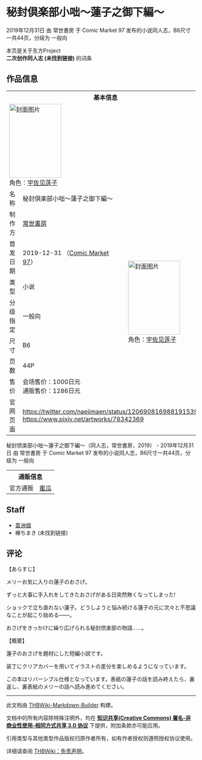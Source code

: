# 秘封倶楽部小咄～蓮子之御下編～

<!-- source html: G:\repos\THBWiki-Markdown-Builder\THBWikiMarkdown\Temp\main\a\a4\ns0%3A%E7%A7%98%E5%B0%81%E5%80%B6%E6%A5%BD%E9%83%A8%E5%B0%8F%E5%92%84%EF%BD%9E%E8%93%AE%E5%AD%90%E4%B9%8B%E5%BE%A1%E4%B8%8B%E7%B7%A8%EF%BD%9E.html -->

2019年12月31日 由 常世書房 于 Comic Market 97 发布的小说同人志，B6尺寸一共44页，分级为 一般向

本页是关于东方Project  
 **二次创作同人志 (未找到链接)** 的词条

## 作品信息

<table><tbody><tr><th colspan="3">基本信息</th></tr><tr><td class="cover-artwork-mobile" colspan="2"><a href="./文件-秘封倶楽部小咄～蓮子之御下編～封面.jpg.md" class="image" title="封面图片"><img alt="封面图片" src="https://upload.thwiki.cc/thumb/4/43/%E7%A7%98%E5%B0%81%E5%80%B6%E6%A5%BD%E9%83%A8%E5%B0%8F%E5%92%84%EF%BD%9E%E8%93%AE%E5%AD%90%E4%B9%8B%E5%BE%A1%E4%B8%8B%E7%B7%A8%EF%BD%9E%E5%B0%81%E9%9D%A2.jpg/138px-%E7%A7%98%E5%B0%81%E5%80%B6%E6%A5%BD%E9%83%A8%E5%B0%8F%E5%92%84%EF%BD%9E%E8%93%AE%E5%AD%90%E4%B9%8B%E5%BE%A1%E4%B8%8B%E7%B7%A8%EF%BD%9E%E5%B0%81%E9%9D%A2.jpg" decoding="async" loading="lazy" width="138" height="196" srcset="https://upload.thwiki.cc/thumb/4/43/%E7%A7%98%E5%B0%81%E5%80%B6%E6%A5%BD%E9%83%A8%E5%B0%8F%E5%92%84%EF%BD%9E%E8%93%AE%E5%AD%90%E4%B9%8B%E5%BE%A1%E4%B8%8B%E7%B7%A8%EF%BD%9E%E5%B0%81%E9%9D%A2.jpg/207px-%E7%A7%98%E5%B0%81%E5%80%B6%E6%A5%BD%E9%83%A8%E5%B0%8F%E5%92%84%EF%BD%9E%E8%93%AE%E5%AD%90%E4%B9%8B%E5%BE%A1%E4%B8%8B%E7%B7%A8%EF%BD%9E%E5%B0%81%E9%9D%A2.jpg 1.5x, https://upload.thwiki.cc/thumb/4/43/%E7%A7%98%E5%B0%81%E5%80%B6%E6%A5%BD%E9%83%A8%E5%B0%8F%E5%92%84%EF%BD%9E%E8%93%AE%E5%AD%90%E4%B9%8B%E5%BE%A1%E4%B8%8B%E7%B7%A8%EF%BD%9E%E5%B0%81%E9%9D%A2.jpg/276px-%E7%A7%98%E5%B0%81%E5%80%B6%E6%A5%BD%E9%83%A8%E5%B0%8F%E5%92%84%EF%BD%9E%E8%93%AE%E5%AD%90%E4%B9%8B%E5%BE%A1%E4%B8%8B%E7%B7%A8%EF%BD%9E%E5%B0%81%E9%9D%A2.jpg 2x" data-file-width="882" data-file-height="1254"></a><div class="cover-char">角色：<a href="./宇佐见莲子.md" title="宇佐见莲子">宇佐见莲子</a></div></td>
</tr><tr><td class="label">名称</td><td colspan="2"> 秘封倶楽部小咄～蓮子之御下編～ </td></tr><tr><td class="label">制作方</td><td><a href="./常世書房.md" title="常世書房">常世書房</a></td><td class="cover-artwork" rowspan="7" style="min-width:196px;"><a href="./文件-秘封倶楽部小咄～蓮子之御下編～封面.jpg.md" class="image" title="封面图片"><img alt="封面图片" src="https://upload.thwiki.cc/thumb/4/43/%E7%A7%98%E5%B0%81%E5%80%B6%E6%A5%BD%E9%83%A8%E5%B0%8F%E5%92%84%EF%BD%9E%E8%93%AE%E5%AD%90%E4%B9%8B%E5%BE%A1%E4%B8%8B%E7%B7%A8%EF%BD%9E%E5%B0%81%E9%9D%A2.jpg/138px-%E7%A7%98%E5%B0%81%E5%80%B6%E6%A5%BD%E9%83%A8%E5%B0%8F%E5%92%84%EF%BD%9E%E8%93%AE%E5%AD%90%E4%B9%8B%E5%BE%A1%E4%B8%8B%E7%B7%A8%EF%BD%9E%E5%B0%81%E9%9D%A2.jpg" decoding="async" loading="lazy" width="138" height="196" srcset="https://upload.thwiki.cc/thumb/4/43/%E7%A7%98%E5%B0%81%E5%80%B6%E6%A5%BD%E9%83%A8%E5%B0%8F%E5%92%84%EF%BD%9E%E8%93%AE%E5%AD%90%E4%B9%8B%E5%BE%A1%E4%B8%8B%E7%B7%A8%EF%BD%9E%E5%B0%81%E9%9D%A2.jpg/207px-%E7%A7%98%E5%B0%81%E5%80%B6%E6%A5%BD%E9%83%A8%E5%B0%8F%E5%92%84%EF%BD%9E%E8%93%AE%E5%AD%90%E4%B9%8B%E5%BE%A1%E4%B8%8B%E7%B7%A8%EF%BD%9E%E5%B0%81%E9%9D%A2.jpg 1.5x, https://upload.thwiki.cc/thumb/4/43/%E7%A7%98%E5%B0%81%E5%80%B6%E6%A5%BD%E9%83%A8%E5%B0%8F%E5%92%84%EF%BD%9E%E8%93%AE%E5%AD%90%E4%B9%8B%E5%BE%A1%E4%B8%8B%E7%B7%A8%EF%BD%9E%E5%B0%81%E9%9D%A2.jpg/276px-%E7%A7%98%E5%B0%81%E5%80%B6%E6%A5%BD%E9%83%A8%E5%B0%8F%E5%92%84%EF%BD%9E%E8%93%AE%E5%AD%90%E4%B9%8B%E5%BE%A1%E4%B8%8B%E7%B7%A8%EF%BD%9E%E5%B0%81%E9%9D%A2.jpg 2x" data-file-width="882" data-file-height="1254"></a><div class="cover-char">角色：<a href="./宇佐见莲子.md" title="宇佐见莲子">宇佐见莲子</a></div></td>
</tr><tr><td class="label">首发日期</td><td>2019-12-31&#160;（<a href="/展会作品列表?e=Comic+Market%2397">Comic Market 97</a>）</td></tr><tr><td class="label">类型</td><td>小说</td></tr><tr><td class="label">分级指定</td><td>一般向</td></tr><tr><td class="label">尺寸</td><td>B6</td></tr><tr><td class="label">页数</td><td>44P</td></tr><tr><td class="label">售价</td><td>会场售价：1000日元<br>通贩售价：1286日元</td></tr>
<tr><td class="label">官网页面</td><td colspan="2"><a rel="nofollow" class="external free" href="https://twitter.com/naejimaen/status/1206908169881915393">https://twitter.com/naejimaen/status/1206908169881915393</a><br><a rel="nofollow" class="external free" href="https://www.pixiv.net/artworks/78342369">https://www.pixiv.net/artworks/78342369</a></td></tr></tbody></table>

秘封倶楽部小咄～蓮子之御下編～（同人志，常世書房，2019） - 2019年12月31日 由 常世書房 于 Comic Market 97 发布的小说同人志，B6尺寸一共44页，分级为 一般向

<table><tbody><tr><th colspan="3">通贩信息</th></tr><tr><td class="label">官方通贩</td><td colspan="2"><a rel="nofollow" class="external text" href="https://www.melonbooks.co.jp/detail/detail.php?product_id=603327">蜜瓜</a></td></tr></tbody></table>



## Staff
- [苗洲烟](./苗洲烟.md)
- 欅ちまき (未找到链接)


## 评论

  
【あらすじ】  

メリーお気に入りの蓮子のおさげ。  

ずっと大事に手入れをしてきたおさげがある日突然無くなってしまった!  

ショックで立ち直れない蓮子。どうしようと悩み続ける蓮子の元に次々と不思議なことが起こり始める――。  

おさげをきっかけに繰り広げられる秘封倶楽部の物語……。  

  

【概要】  

蓮子のおさげを題材にした短編小説です。  

装丁にクリアカバーを用いてイラストの差分を楽しめるようになっています。  

この本はリバーシブル仕様となっています。表紙の蓮子の話を読み終えたら、裏返し、裏表紙のメリーの話へ読み進めてください。
  


  
  

  





---

此文档由 [THBWiki-Markdown-Builder](https://github.com/Delsin-Yu/THBWiki-Markdown-Builder) 构建。

文档中的所有内容除特殊注明外，均在 [**知识共享(Creative Commons) 署名-非商业性使用-相同方式共享 3.0 协议**](https://creativecommons.org/licenses/by-sa/3.0/deed.zh-hans) 下提供，附加条款亦可能应用。

引用类型与其他类型作品版权归原作者所有，如有作者授权则遵照授权协议使用。

详细请查阅 [THBWiki：免责声明](https://thbwiki.cc/THBWiki:%E5%85%8D%E8%B4%A3%E5%A3%B0%E6%98%8E)。

